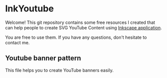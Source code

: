 # InkYoutube
Welcome! This git repository contains some free resources I created that can help people to create SVG YouTube Content using [Inkscape application](https://inkscape.org/fr/).

You are free to use them. If you have any questions, don't hesitate to contact me.

## Youtube banner pattern

This file helps you to create YouTube banners easily.

